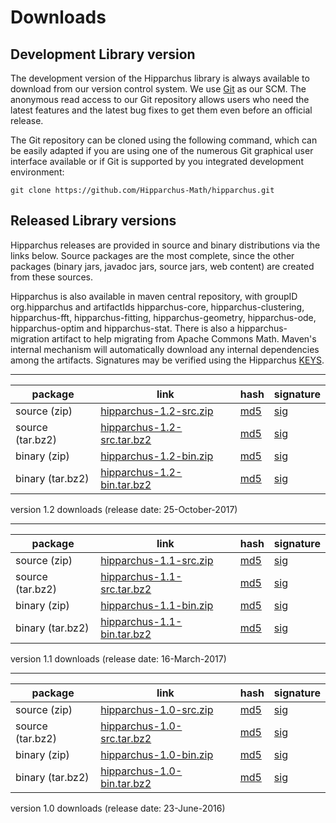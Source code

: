 # Downloads

<!--
 Licensed to the Hipparchus project under one or more
 contributor license agreements.  See the NOTICE file distributed with
 this work for additional information regarding copyright ownership.
 The Hipparchus project licenses this file to You under the Apache License, Version 2.0
 (the "License"); you may not use this file except in compliance with
 the License.  You may obtain a copy of the License at

      http://www.apache.org/licenses/LICENSE-2.0

 Unless required by applicable law or agreed to in writing, software
 distributed under the License is distributed on an "AS IS" BASIS,
 WITHOUT WARRANTIES OR CONDITIONS OF ANY KIND, either express or implied.
 See the License for the specific language governing permissions and
 limitations under the License.
-->
## Development Library version

The development version of the Hipparchus library is always available to
download from our version control system. We use [Git](http://git-scm.com/)
as our SCM. The anonymous read access to our Git repository  allows users who
need the latest features and the latest bug fixes to get them even before an
official release.

The Git repository can be cloned using the following command, which can
be easily adapted if you are using one of the numerous Git graphical
user interface available or if Git is supported by you integrated
development environment:

    git clone https://github.com/Hipparchus-Math/hipparchus.git

## Released Library versions

Hipparchus releases are provided in source and binary distributions via the links below.  Source packages are the most complete, since the other packages (binary jars, javadoc jars, source jars, web content) are created from these sources.

Hipparchus is also available in maven central repository, with groupID org.hipparchus and artifactIds hipparchus-core,
hipparchus-clustering, hipparchus-fft, hipparchus-fitting, hipparchus-geometry, hipparchus-ode, hipparchus-optim and hipparchus-stat. There is also a hipparchus-migration artifact to help migrating from Apache Commons Math.
Maven's internal mechanism will automatically download any internal dependencies among the artifacts.  Signatures may be verified using the Hipparchus [KEYS](http://www.hipparchus.org/KEYS).

---

|     package       |                                  link                                                     | hash | signature |
|-------------------|-------------------------------------------------------------------------------------------|------|-----------|
|  source (zip)     | [hipparchus-1.2-src.zip](https://hipparchus.org/downloads/hipparchus-1.2-src.zip) | [md5](https://hipparchus.org/downloads/hipparchus-1.2-src.zip.md5)| [sig](https://hipparchus.org/downloads/hipparchus-1.2-src.zip.asc)|
|  source (tar.bz2) | [hipparchus-1.2-src.tar.bz2](https://hipparchus.org/downloads/hipparchus-1.2-src.tar.bz2) | [md5](https://hipparchus.org/downloads/hipparchus-1.2-src.tar.bz2.md5) | [sig](https://hipparchus.org/downloads/hipparchus-1.2-src.tar.bz2.asc)|
|  binary (zip)     | [hipparchus-1.2-bin.zip](https://hipparchus.org/downloads/hipparchus-1.2-bin.zip)| [md5](https://hipparchus.org/downloads/hipparchus-1.2-bin.zip.md5) | [sig](https://hipparchus.org/downloads/hipparchus-1.2-bin.zip.asc)|
|  binary (tar.bz2) | [hipparchus-1.2-bin.tar.bz2](https://hipparchus.org/downloads/hipparchus-1.2-bin.tar.bz2) | [md5](https://hipparchus.org/downloads/hipparchus-1.2-bin.tar.bz2.md5) | [sig](https://hipparchus.org/downloads/hipparchus-1.2-bin.tar.bz2.asc)
version 1.2 downloads (release date: 25-October-2017)

---

|     package       |                                  link                                                     | hash | signature |
|-------------------|-------------------------------------------------------------------------------------------|------|-----------|
|  source (zip)     | [hipparchus-1.1-src.zip](https://hipparchus.org/downloads/hipparchus-1.1-src.zip) | [md5](https://hipparchus.org/downloads/hipparchus-1.1-src.zip.md5)| [sig](https://hipparchus.org/downloads/hipparchus-1.1-src.zip.asc)|
|  source (tar.bz2) | [hipparchus-1.1-src.tar.bz2](https://hipparchus.org/downloads/hipparchus-1.1-src.tar.bz2) | [md5](https://hipparchus.org/downloads/hipparchus-1.1-src.tar.bz2.md5) | [sig](https://hipparchus.org/downloads/hipparchus-1.1-src.tar.bz2.asc)|
|  binary (zip)     | [hipparchus-1.1-bin.zip](https://hipparchus.org/downloads/hipparchus-1.1-bin.zip)| [md5](https://hipparchus.org/downloads/hipparchus-1.1-bin.zip.md5) | [sig](https://hipparchus.org/downloads/hipparchus-1.1-bin.zip.asc)|
|  binary (tar.bz2) | [hipparchus-1.1-bin.tar.bz2](https://hipparchus.org/downloads/hipparchus-1.1-bin.tar.bz2) | [md5](https://hipparchus.org/downloads/hipparchus-1.1-bin.tar.bz2.md5) | [sig](https://hipparchus.org/downloads/hipparchus-1.1-bin.tar.bz2.asc)
version 1.1 downloads (release date: 16-March-2017)

---

|     package       |                                  link                                                     | hash | signature |
|-------------------|-------------------------------------------------------------------------------------------|------|-----------|
|  source (zip)     | [hipparchus-1.0-src.zip](https://hipparchus.org/downloads/hipparchus-1.0-src.zip) | [md5](https://hipparchus.org/downloads/hipparchus-1.0-src.zip.md5)| [sig](https://hipparchus.org/downloads/hipparchus-1.0-src.zip.asc)|
|  source (tar.bz2) | [hipparchus-1.0-src.tar.bz2](https://hipparchus.org/downloads/hipparchus-1.0-src.tar.bz2) | [md5](https://hipparchus.org/downloads/hipparchus-1.0-src.tar.bz2.md5) | [sig](https://hipparchus.org/downloads/hipparchus-1.0-src.tar.bz2.asc)|
|  binary (zip)     | [hipparchus-1.0-bin.zip](https://hipparchus.org/downloads/hipparchus-1.0-bin.zip)| [md5](https://hipparchus.org/downloads/hipparchus-1.0-bin.zip.md5) | [sig](https://hipparchus.org/downloads/hipparchus-1.0-bin.zip.asc)|
|  binary (tar.bz2) | [hipparchus-1.0-bin.tar.bz2](https://hipparchus.org/downloads/hipparchus-1.0-bin.tar.bz2) | [md5](https://hipparchus.org/downloads/hipparchus-1.0-bin.tar.bz2.md5) | [sig](https://hipparchus.org/downloads/hipparchus-1.0-bin.tar.bz2.asc)
version 1.0 downloads (release date: 23-June-2016)
